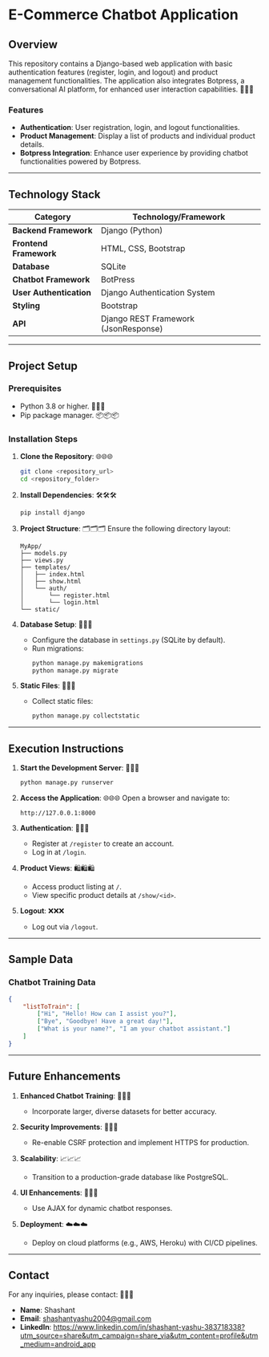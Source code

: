 # E-Commerce Chatbot Application

## Overview
This repository contains a Django-based web application with basic authentication features (register, login, and logout) and product management functionalities. The application also integrates Botpress, a conversational AI platform, for enhanced user interaction capabilities. 🌟🌟🌟

### Features
- **Authentication**: User registration, login, and logout functionalities.
- **Product Management**: Display a list of products and individual product details.
- **Botpress Integration**: Enhance user experience by providing chatbot functionalities powered by Botpress.

---

## Technology Stack

| **Category**            | **Technology/Framework**                          |
|-------------------------|---------------------------------------------------|
| **Backend Framework**   | Django (Python)                                   |
| **Frontend Framework**  | HTML, CSS, Bootstrap                              |
| **Database**            | SQLite                                            |
| **Chatbot Framework**   | BotPress                                        |
| **User Authentication** | Django Authentication System                      |
| **Styling**             | Bootstrap                                         |
| **API**                 | Django REST Framework (JsonResponse)              |

---

## Project Setup

### Prerequisites
- Python 3.8 or higher. 🐍🐍🐍
- Pip package manager. 📦📦📦

### Installation Steps

1. **Clone the Repository**: 🌐🌐🌐
   ```bash
   git clone <repository_url>
   cd <repository_folder>
   ```

2. **Install Dependencies**: 🛠️🛠️🛠️
   ```bash
   pip install django
   ```

3. **Project Structure**: 🗂️🗂️🗂️
   Ensure the following directory layout:
   ```
   MyApp/
   ├── models.py
   ├── views.py
   ├── templates/
   │   ├── index.html
   │   ├── show.html
   │   └── auth/
   │       └── register.html
   │       └── login.html
   └── static/
   ```
   
4. **Database Setup**: 💾💾💾
   - Configure the database in `settings.py` (SQLite by default).
   - Run migrations:
     ```bash
     python manage.py makemigrations
     python manage.py migrate
     ```

5. **Static Files**: 📂📂📂
   - Collect static files:
     ```bash
     python manage.py collectstatic
     ```

---

## Execution Instructions

1. **Start the Development Server**: 🚀🚀🚀
   ```bash
   python manage.py runserver
   ```

2. **Access the Application**: 🌐🌐🌐
   Open a browser and navigate to:
   ```
   http://127.0.0.1:8000
   ```

3. **Authentication**: 🔑🔑🔑
   - Register at `/register` to create an account.
   - Log in at `/login`.

4. **Product Views**: 🛍️🛍️🛍️
   - Access product listing at `/`.
   - View specific product details at `/show/<id>`.

5. **Logout**: ❌❌❌
   - Log out via `/logout`.

---

## Sample Data
### Chatbot Training Data
```json
{
    "listToTrain": [
        ["Hi", "Hello! How can I assist you?"],
        ["Bye", "Goodbye! Have a great day!"],
        ["What is your name?", "I am your chatbot assistant."]
    ]
}
```

---

## Future Enhancements

1. **Enhanced Chatbot Training**: 🤖🤖🤖
   - Incorporate larger, diverse datasets for better accuracy.

2. **Security Improvements**: 🔐🔐🔐
   - Re-enable CSRF protection and implement HTTPS for production.

3. **Scalability**: 📈📈📈
   - Transition to a production-grade database like PostgreSQL.

4. **UI Enhancements**: 🎨🎨🎨
   - Use AJAX for dynamic chatbot responses.

5. **Deployment**: ☁️☁️☁️
   - Deploy on cloud platforms (e.g., AWS, Heroku) with CI/CD pipelines.

---

## Contact
For any inquiries, please contact: 📧📧📧
- **Name**: Shashant
- **Email**: shashantyashu2004@gmail.com
- **LinkedIn**: https://www.linkedin.com/in/shashant-yashu-383718338?utm_source=share&utm_campaign=share_via&utm_content=profile&utm_medium=android_app 


